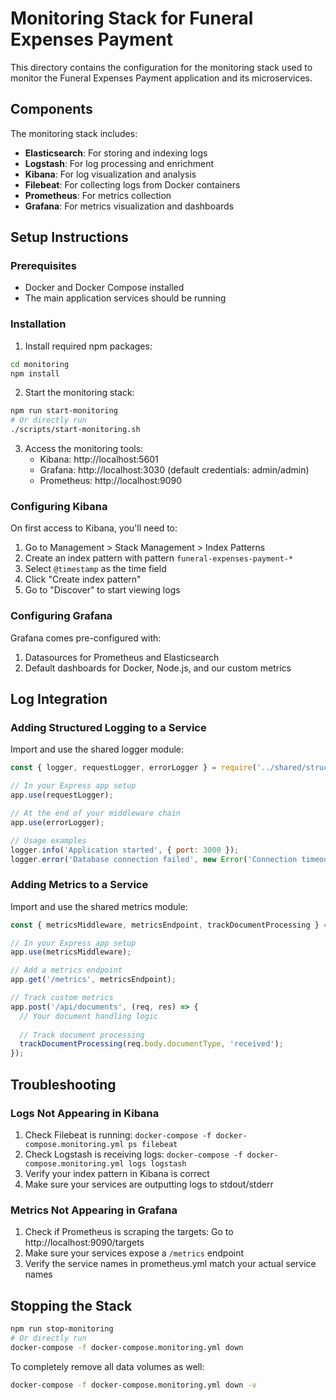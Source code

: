# Monitoring Stack for Funeral Expenses Payment

This directory contains the configuration for the monitoring stack used to monitor the Funeral Expenses Payment application and its microservices.

## Components

The monitoring stack includes:

- **Elasticsearch**: For storing and indexing logs
- **Logstash**: For log processing and enrichment
- **Kibana**: For log visualization and analysis
- **Filebeat**: For collecting logs from Docker containers
- **Prometheus**: For metrics collection
- **Grafana**: For metrics visualization and dashboards

## Setup Instructions

### Prerequisites

- Docker and Docker Compose installed
- The main application services should be running

### Installation

1. Install required npm packages:

```bash
cd monitoring
npm install
```

2. Start the monitoring stack:

```bash
npm run start-monitoring
# Or directly run
./scripts/start-monitoring.sh
```

3. Access the monitoring tools:
   - Kibana: http://localhost:5601
   - Grafana: http://localhost:3030 (default credentials: admin/admin)
   - Prometheus: http://localhost:9090

### Configuring Kibana

On first access to Kibana, you'll need to:

1. Go to Management > Stack Management > Index Patterns
2. Create an index pattern with pattern `funeral-expenses-payment-*`
3. Select `@timestamp` as the time field
4. Click "Create index pattern"
5. Go to "Discover" to start viewing logs

### Configuring Grafana

Grafana comes pre-configured with:

1. Datasources for Prometheus and Elasticsearch
2. Default dashboards for Docker, Node.js, and our custom metrics

## Log Integration

### Adding Structured Logging to a Service

Import and use the shared logger module:

```javascript
const { logger, requestLogger, errorLogger } = require('../shared/structured-logger');

// In your Express app setup
app.use(requestLogger);

// At the end of your middleware chain
app.use(errorLogger);

// Usage examples
logger.info('Application started', { port: 3000 });
logger.error('Database connection failed', new Error('Connection timeout'));
```

### Adding Metrics to a Service

Import and use the shared metrics module:

```javascript
const { metricsMiddleware, metricsEndpoint, trackDocumentProcessing } = require('../shared/metrics');

// In your Express app setup
app.use(metricsMiddleware);

// Add a metrics endpoint
app.get('/metrics', metricsEndpoint);

// Track custom metrics
app.post('/api/documents', (req, res) => {
  // Your document handling logic
  
  // Track document processing
  trackDocumentProcessing(req.body.documentType, 'received');
});
```

## Troubleshooting

### Logs Not Appearing in Kibana

1. Check Filebeat is running: `docker-compose -f docker-compose.monitoring.yml ps filebeat`
2. Check Logstash is receiving logs: `docker-compose -f docker-compose.monitoring.yml logs logstash`
3. Verify your index pattern in Kibana is correct
4. Make sure your services are outputting logs to stdout/stderr

### Metrics Not Appearing in Grafana

1. Check if Prometheus is scraping the targets: Go to http://localhost:9090/targets
2. Make sure your services expose a `/metrics` endpoint
3. Verify the service names in prometheus.yml match your actual service names

## Stopping the Stack

```bash
npm run stop-monitoring
# Or directly run
docker-compose -f docker-compose.monitoring.yml down
```

To completely remove all data volumes as well:

```bash
docker-compose -f docker-compose.monitoring.yml down -v
```

